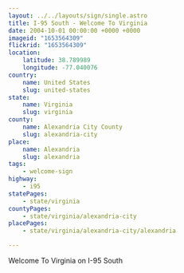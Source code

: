 ```yaml
---
layout: ../../layouts/sign/single.astro
title: I-95 South - Welcome To Virginia
date: 2004-10-01 00:00:00 +0000 +0000
imageid: "1653564309"
flickrid: "1653564309"
location:
    latitude: 38.789989
    longitude: -77.040076
country:
    name: United States
    slug: united-states
state:
    name: Virginia
    slug: virginia
county:
    name: Alexandria City County
    slug: alexandria-city
place:
    name: Alexandria
    slug: alexandria
tags:
    - welcome-sign
highway:
    - i95
statePages:
    - state/virginia
countyPages:
    - state/virginia/alexandria-city
placePages:
    - state/virginia/alexandria-city/alexandria

---
```

Welcome To Virginia on I-95 South